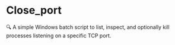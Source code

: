 # Close_port
🔍 A simple Windows batch script to list, inspect, and optionally kill processes listening on a specific TCP port.
